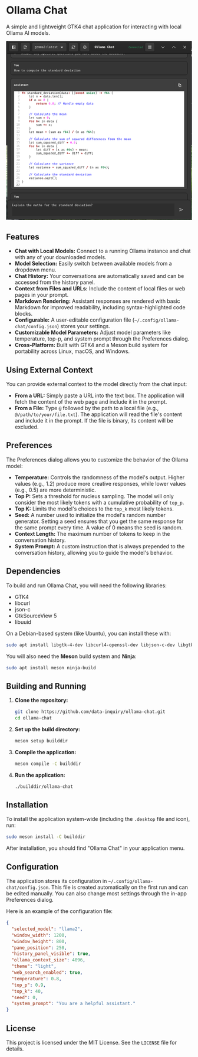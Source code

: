 # Ollama Chat

A simple and lightweight GTK4 chat application for interacting with local Ollama AI models.

![Ollama Chat Screenshot](./screenshot.png)

## Features

*   **Chat with Local Models:** Connect to a running Ollama instance and chat with any of your downloaded models.
*   **Model Selection:** Easily switch between available models from a dropdown menu.
*   **Chat History:** Your conversations are automatically saved and can be accessed from the history panel.
*   **Context from Files and URLs:** Include the content of local files or web pages in your prompt.
*   **Markdown Rendering:** Assistant responses are rendered with basic Markdown for improved readability, including syntax-highlighted code blocks.
*   **Configurable:** A user-editable configuration file (`~/.config/ollama-chat/config.json`) stores your settings.
*   **Customizable Model Parameters:** Adjust model parameters like temperature, top-p, and system prompt through the Preferences dialog.
*   **Cross-Platform:** Built with GTK4 and a Meson build system for portability across Linux, macOS, and Windows.

## Using External Context

You can provide external context to the model directly from the chat input:

*   **From a URL:** Simply paste a URL into the text box. The application will fetch the content of the web page and include it in the prompt.
*   **From a File:** Type `@` followed by the path to a local file (e.g., `@/path/to/your/file.txt`). The application will read the file's content and include it in the prompt. If the file is binary, its content will be excluded.

## Preferences

The Preferences dialog allows you to customize the behavior of the Ollama model:

*   **Temperature:** Controls the randomness of the model's output. Higher values (e.g., 1.2) produce more creative responses, while lower values (e.g., 0.5) are more deterministic.
*   **Top P:** Sets a threshold for nucleus sampling. The model will only consider the most likely tokens with a cumulative probability of `top_p`.
*   **Top K:** Limits the model's choices to the `top_k` most likely tokens.
*   **Seed:** A number used to initialize the model's random number generator. Setting a seed ensures that you get the same response for the same prompt every time. A value of 0 means the seed is random.
*   **Context Length:** The maximum number of tokens to keep in the conversation history.
*   **System Prompt:** A custom instruction that is always prepended to the conversation history, allowing you to guide the model's behavior.

## Dependencies

To build and run Ollama Chat, you will need the following libraries:

*   GTK4
*   libcurl
*   json-c
*   GtkSourceView 5
*   libuuid

On a Debian-based system (like Ubuntu), you can install these with:
```bash
sudo apt install libgtk-4-dev libcurl4-openssl-dev libjson-c-dev libgtksourceview-5-dev uuid-dev
```

You will also need the **Meson** build system and **Ninja**:
```bash
sudo apt install meson ninja-build
```

## Building and Running

1.  **Clone the repository:**
    ```bash
    git clone https://github.com/data-inquiry/ollama-chat.git
    cd ollama-chat
    ```

2.  **Set up the build directory:**
    ```bash
    meson setup builddir
    ```

3.  **Compile the application:**
    ```bash
    meson compile -C builddir
    ```

4.  **Run the application:**
    ```bash
    ./builddir/ollama-chat
    ```

## Installation

To install the application system-wide (including the `.desktop` file and icon), run:
```bash
sudo meson install -C builddir
```

After installation, you should find "Ollama Chat" in your application menu.

## Configuration

The application stores its configuration in `~/.config/ollama-chat/config.json`. This file is created automatically on the first run and can be edited manually. You can also change most settings through the in-app Preferences dialog.

Here is an example of the configuration file:
```json
{
  "selected_model": "llama2",
  "window_width": 1200,
  "window_height": 800,
  "pane_position": 250,
  "history_panel_visible": true,
  "ollama_context_size": 4096,
  "theme": "light",
  "web_search_enabled": true,
  "temperature": 0.8,
  "top_p": 0.9,
  "top_k": 40,
  "seed": 0,
  "system_prompt": "You are a helpful assistant."
}
```

## License

This project is licensed under the MIT License. See the `LICENSE` file for details.
